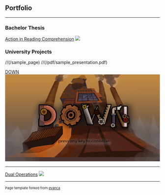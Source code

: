 ## Portfolio

---
### Bachelor Thesis
[Action in Reading Comprehension](http://example.com/)
<img src="images/dummy_thumbnail.jpg?raw=true"/>

### University Projects
//(/sample_page)
//(/pdf/sample_presentation.pdf)

[DOWN](/down_page)
<img src="images/DOWN_1.png?raw=true"/>

---
[Dual Operations](/dual_operations_page)
<img src="images/DO.png?raw=true"/>

---
<p style="font-size:11px">Page template forked from <a href="https://github.com/evanca/quick-portfolio">evanca</a></p>
<!-- Remove above link if you don't want to attibute -->
